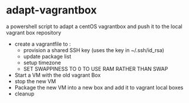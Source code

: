 # adapt-vagrantbox
a powershell script to adapt a centOS vagrantbox and push it to the local vagrant box repository
- create a vagrantfile to :
    - provision a shared SSH key (uses the key in ~/.ssh/id_rsa)
    - update package list
    - setup timezone
    - SET SWAPPINESS TO 0 TO USE RAM RATHER THAN SWAP
- Start a VM with the old vagrant Box
- stop the new VM
- Package the new VM into a new box and add it to vagrant local boxes
- cleanup
